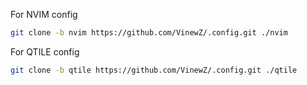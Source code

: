 For NVIM config
```bash
git clone -b nvim https://github.com/VinewZ/.config.git ./nvim
```

For QTILE config
```bash
git clone -b qtile https://github.com/VinewZ/.config.git ./qtile
```
